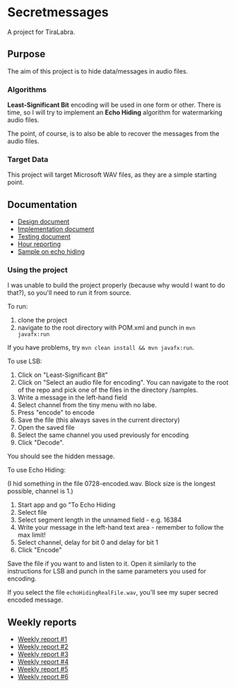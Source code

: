 # Secretmessages

A project for TiraLabra.

## Purpose

The aim of this project is to hide data/messages in audio files. 


### Algorithms
 
 __Least-Significant Bit__ encoding will be used in one form or other.
  There is time, so I will try to implement an __Echo Hiding__ algorithm for watermarking audio files.

  The point, of course, is to also be able to recover the messages from the audio files.

### Target Data

This project will target Microsoft WAV files, as they are a simple starting point.

## Documentation

- [Design document](/documentation/design.md)
- [Implementation document](/documentation/implementation.md)
- [Testing document](/documentation/testing.md)
- [Hour reporting](/documentation/hours.md)
- [Sample on echo hiding](/secretmessages/alternatingechotest.wav)

### Using the project


I was unable to build the project properly (because why would I want to do that?), so you'll need to run it from source. 

To run:

1. clone the project
2. navigate to the root directory with POM.xml and punch in `mvn javafx:run`

If you have problems, try `mvn clean install && mvn javafx:run`.

To use LSB:

1. Click on "Least-Significant Bit"
2. Click on "Select an audio file for encoding". You can navigate to the root of the repo and pick one of the files in the directory /samples.
3. Write a message in the left-hand field
4. Select channel from the tiny menu with no labe.
5. Press "encode" to encode
6. Save the file (this always saves in the current directory)
7. Open the saved file
8. Select the same channel you used previously for encoding
9. Click "Decode".

You should see the hidden message.

To use Echo Hiding:

(I hid something in the file 0728-encoded.wav. Block size is the longest possible, channel is 1.)

1. Start app and go "To Echo Hiding
2. Select file
3. Select segment length in the unnamed field - e.g. 16384
4. Write your message in the left-hand text area - remember to follow the max limit!
5. Select channel, delay for bit 0 and delay for bit 1
6. Click "Encode"

Save the file if you want to and listen to it. Open it similarly to the instructions for LSB and punch in the same parameters you used for encoding.



If you select the file `echoHidingRealFile.wav`, you'll see my super secred encoded message.

## Weekly reports

- [Weekly report #1](/documentation/report1.md)
- [Weekly report #2](/documentation/report2.md)
- [Weekly report #3](/documentation/report3.md)
- [Weekly report #4](/documentation/report4.md)
- [Weekly report #5](/documentation/report5.md)
- [Weekly report #6](/documentation/report6.md)
